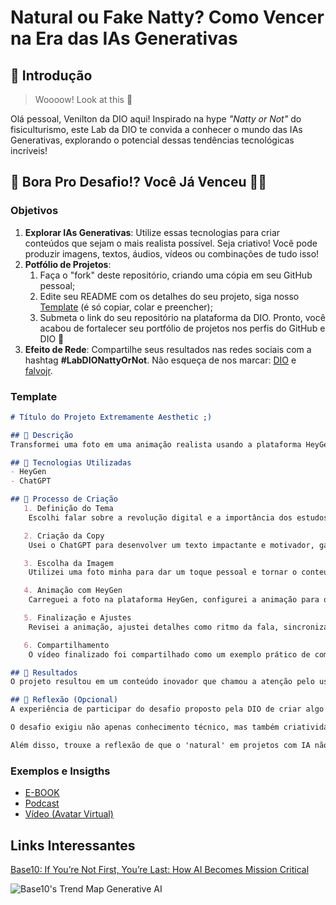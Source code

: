 # Natural ou Fake Natty? Como Vencer na Era das IAs Generativas

## 🚀 Introdução

> Woooow! Look at this 👀

Olá pessoal, Venilton da DIO aqui! Inspirado na hype _"Natty or Not"_ do fisiculturismo, este Lab da DIO te convida a conhecer o mundo das IAs Generativas, explorando o potencial dessas tendências tecnológicas incríveis!

## 🎯 Bora Pro Desafio!? Você Já Venceu 💪🤓

### Objetivos

1. **Explorar IAs Generativas**: Utilize essas tecnologias para criar conteúdos que sejam o mais realista possível. Seja criativo! Você pode produzir imagens, textos, áudios, vídeos ou combinações de tudo isso!
1. **Potfólio de Projetos**:
    1. Faça o "fork" deste repositório, criando uma cópia em seu GitHub pessoal;
    2. Edite seu README com os detalhes do seu projeto, siga nosso [Template](#template) (é só copiar, colar e preencher);
    3. Submeta o link do seu repositório na plataforma da DIO. Pronto, você acabou de fortalecer seu portfólio de projetos nos perfis do GitHub e DIO 🚀
1. **Efeito de Rede**: Compartilhe seus resultados nas redes sociais com a hashtag **#LabDIONattyOrNot**. Não esqueça de nos marcar: [DIO](https://www.linkedin.com/school/dio-makethechange) e [falvojr](https://www.linkedin.com/in/falvojr).

### Template

```markdown
# Título do Projeto Extremamente Aesthetic ;)

## 📒 Descrição
Transformei uma foto em uma animação realista usando a plataforma HeyGen, com voz artificial para dar vida à mensagem. O texto, criado com a ajuda do ChatGPT, traz uma reflexão sobre a revolução digital e a importância dos estudos para aproveitar as oportunidades desse novo mundo. Um exemplo prático de como a tecnologia e a criatividade podem caminhar juntas para inspirar e inovar.

## 🤖 Tecnologias Utilizadas
- HeyGen
- ChatGPT

## 🧐 Processo de Criação
   1. Definição do Tema  
    Escolhi falar sobre a revolução digital e a importância dos estudos, temas relevantes para inspirar a audiência e conectar com o momento atual.

   2. Criação da Copy  
    Usei o ChatGPT para desenvolver um texto impactante e motivador, garantindo que a mensagem fosse clara, objetiva e envolvente.

   3. Escolha da Imagem  
    Utilizei uma foto minha para dar um toque pessoal e tornar o conteúdo mais autêntico e identificável.

   4. Animação com HeyGen  
    Carreguei a foto na plataforma HeyGen, configurei a animação para que o avatar simulasse minha expressão e movimentos de forma realista. Adicionei a voz artificial para narrar o texto de forma fluida e profissional.

   5. Finalização e Ajustes  
    Revisei a animação, ajustei detalhes como ritmo da fala, sincronização labial e estética visual para garantir um resultado alinhado ao tema e à proposta.

   6. Compartilhamento  
    O vídeo finalizado foi compartilhado como um exemplo prático de como unir criatividade, tecnologia e comunicação para inspirar e engajar.

## 🚀 Resultados
O projeto resultou em um conteúdo inovador que chamou a atenção pelo uso criativo de tecnologia, conectando-se ao público com uma mensagem inspiradora sobre a revolução digital e a importância dos estudos, gerando engajamento e feedback positivo.

## 💭 Reflexão (Opcional)
A experiência de participar do desafio proposto pela DIO de criar algo 'natty' com IA foi transformadora. O maior aprendizado foi perceber como é possível integrar tecnologia de ponta, como HeyGen e ChatGPT, para criar algo autêntico e criativo, sem perder a essência pessoal.

O desafio exigiu não apenas conhecimento técnico, mas também criatividade para entregar algo original e que transmitisse uma mensagem com significado. Foi um exercício de inovação que reforçou o quanto a IA é uma aliada poderosa quando usada de forma estratégica e alinhada à nossa visão.

Além disso, trouxe a reflexão de que o 'natural' em projetos com IA não está na ausência da máquina, mas na maneira como humanizamos a tecnologia para gerar impacto positivo e conexão real.
```

### Exemplos e Insigths

- [E-BOOK](/exemplos/E-BOOK.md)
- [Podcast](/exemplos/PODCAST.md)
- [Vídeo (Avatar Virtual)](/exemplos/VIDEO.md)

## Links Interessantes

[Base10: If You’re Not First, You’re Last: How AI Becomes Mission Critical](https://base10.vc/post/generative-ai-mission-critical/)

![Base10's Trend Map Generative AI](https://github.com/digitalinnovationone/lab-natty-or-not/assets/730492/f4df26e8-f8f7-4419-8252-c69d73ea930c)
